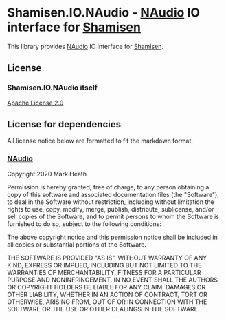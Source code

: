 ﻿# Shamisen.IO.NAudio - [NAudio](https://github.com/naudio/NAudio) IO interface for [Shamisen](https://github.com/MineCake147E/Shamisen)

This library provides [NAudio](https://github.com/naudio/NAudio) IO interface for [Shamisen](https://github.com/MineCake147E/Shamisen).

## License

### Shamisen.IO.NAudio itself

[Apache License 2.0](http://www.apache.org/licenses/LICENSE-2.0)

## License for dependencies

All license notice below are formatted to fit the markdown format.

### [NAudio](https://github.com/naudio/NAudio)

Copyright 2020 Mark Heath

Permission is hereby granted, free of charge, to any person obtaining a copy of this software and associated documentation files (the "Software"), to deal in the Software without restriction, including without limitation the rights to use, copy, modify, merge, publish, distribute, sublicense, and/or sell copies of the Software, and to permit persons to whom the Software is furnished to do so, subject to the following conditions:

The above copyright notice and this permission notice shall be included in all copies or substantial portions of the Software.

THE SOFTWARE IS PROVIDED "AS IS", WITHOUT WARRANTY OF ANY KIND, EXPRESS OR IMPLIED, INCLUDING BUT NOT LIMITED TO THE WARRANTIES OF MERCHANTABILITY, FITNESS FOR A PARTICULAR PURPOSE AND NONINFRINGEMENT. IN NO EVENT SHALL THE AUTHORS OR COPYRIGHT HOLDERS BE LIABLE FOR ANY CLAIM, DAMAGES OR OTHER LIABILITY, WHETHER IN AN ACTION OF CONTRACT, TORT OR OTHERWISE, ARISING FROM, OUT OF OR IN CONNECTION WITH THE SOFTWARE OR THE USE OR OTHER DEALINGS IN THE SOFTWARE.